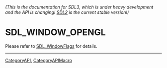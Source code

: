 ###### (This is the documentation for SDL3, which is under heavy development and the API is changing! [SDL2](https://wiki.libsdl.org/SDL2/) is the current stable version!)
# SDL_WINDOW_OPENGL

Please refer to [SDL_WindowFlags](SDL_WindowFlags) for details.

----
[CategoryAPI](CategoryAPI), [CategoryAPIMacro](CategoryAPIMacro)

